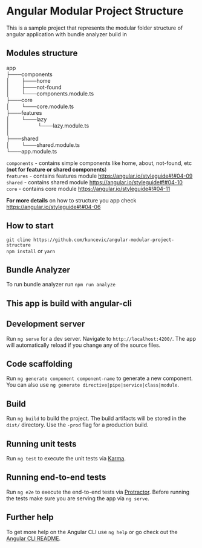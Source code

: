 # Angular Modular Project Structure

This is a sample project that represents the modular folder structure of angular application with bundle analyzer build in

## Modules structure

 app  
   ├───components  
   │   &nbsp;&nbsp;&nbsp;&nbsp;&nbsp;&nbsp;&nbsp;├───home  
   │   &nbsp;&nbsp;&nbsp;&nbsp;&nbsp;&nbsp;&nbsp;├───not-found  
   │   &nbsp;&nbsp;&nbsp;&nbsp;&nbsp;&nbsp;&nbsp;└───components.module.ts  
   ├───core  
   │   &nbsp;&nbsp;&nbsp;&nbsp;&nbsp;&nbsp;&nbsp;└───core.module.ts  
   ├───features  
   │   &nbsp;&nbsp;&nbsp;&nbsp;&nbsp;&nbsp;&nbsp;└───lazy  
   │   &nbsp;&nbsp;&nbsp;&nbsp;&nbsp;&nbsp;&nbsp;&nbsp;&nbsp;&nbsp;&nbsp;&nbsp;&nbsp;&nbsp;&nbsp;&nbsp;&nbsp;&nbsp;└───lazy.module.ts  
   │   
   ├───shared  
   │   &nbsp;&nbsp;&nbsp;&nbsp;&nbsp;&nbsp;&nbsp;└───shared.module.ts  
   └───app.module.ts 
	 
`components` - contains simple components like home, about, not-found, etc (**not for feature or shared components**)  
`features` - contains features module <a href="https://angular.io/styleguide#!#04-09" target="_blank">https://angular.io/styleguide#!#04-09</a>  
`shared` - contains shared module <a href="https://angular.io/styleguide#!#04-10" target="_blank">https://angular.io/styleguide#!#04-10</a>  
`core` - contains core module <a href="https://angular.io/styleguide#!#04-11" target="_blank">https://angular.io/styleguide#!#04-11</a>  

**For more details** on how to structure you app check https://angular.io/styleguide#!#04-06

## How to start

`git cline https://github.com/kuncevic/angular-modular-project-structure`  
`npm install` or `yarn`

## Bundle Analyzer

To run bundle analyzer run `npm run analyze`

## This app is build with angular-cli

## Development server

Run `ng serve` for a dev server. Navigate to `http://localhost:4200/`. The app will automatically reload if you change any of the source files.

## Code scaffolding

Run `ng generate component component-name` to generate a new component. You can also use `ng generate directive|pipe|service|class|module`.

## Build

Run `ng build` to build the project. The build artifacts will be stored in the `dist/` directory. Use the `-prod` flag for a production build.

## Running unit tests

Run `ng test` to execute the unit tests via [Karma](https://karma-runner.github.io).

## Running end-to-end tests

Run `ng e2e` to execute the end-to-end tests via [Protractor](http://www.protractortest.org/).
Before running the tests make sure you are serving the app via `ng serve`.

## Further help

To get more help on the Angular CLI use `ng help` or go check out the [Angular CLI README](https://github.com/angular/angular-cli/blob/master/README.md).
